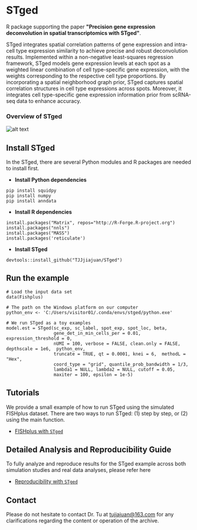 # STged
R package supporting the paper **"Precision gene expression deconvolution in spatial transcriptomics with STged"**. 

STged integrates spatial correlation patterns of gene expression and intra-cell type expression similarity to achieve precise and robust deconvolution results. Implemented within a non-negative least-squares regression framework, STged models gene expression levels at each spot as a weighted linear combination of cell type-specific gene expression, with the weights corresponding to the respective cell type proportions. By incorporating a spatial neighborhood graph prior, STged captures spatial correlation structures in cell type expressions across spots. Moreover, it integrates cell type-specific gene expression information prior from scRNA-seq data to enhance accuracy.
### Overview of STged
![alt
text](https://github.com/TJJjiajuan/STged/blob/main/docs/STged_main.png?raw=true)

## Install STged
In the STged, there are several Python modules and R packages are needed to install first.
-   **Install Python dependencies**
``` buildoutcfg
pip install squidpy
pip install numpy
pip install anndata
```

-   **Install R dependencies**
``` buildoutcfg
install.packages("Matrix", repos="http://R-Forge.R-project.org")
install.packages("nnls")
install.packages("MASS")
install.packages('reticulate')
```

-   **Install STged**
``` buildoutcfg
devtools::install_github("TJJjiajuan/STged")
```

## Run the example
``` buildoutcfg
# Load the input data set
data(Fishplus)

# The path on the Windows platform on our computer
python_env <- 'C:/Users/visitor01/.conda/envs/stged/python.exe'

# We run STged as a toy examples
model.est = STged(sc_exp, sc_label, spot_exp, spot_loc, beta,
                  gene_det_in_min_cells_per = 0.01, expression_threshold = 0,
                  nUMI = 100, verbose = FALSE, clean.only = FALSE, depthscale = 1e6,  python_env,
                  truncate = TRUE, qt = 0.0001, knei = 6,  methodL = "Hex",
                  coord_type = "grid", quantile_prob_bandwidth = 1/3,
                  lambda1 = NULL, lambda2 = NULL, cutoff = 0.05,
                  maxiter = 100, epsilon = 1e-5) 

```

## Tutorials
We provide a small example of how to run STged using the simulated FISHplus dataset. There are two ways to run STged: (1) step by step, or (2) using the main function.

- [FISHplus with `STged`](https://htmlpreview.github.io/?https://github.com/TJJjiajuan/STged/blob/main/docs/Demo_STged_FISH.html)
  
## Detailed Analysis and Reproducibility Guide
To fully analyze and reproduce results for the STged example across both simulation studies and real data analyses, please refer here
- [Reproducibility with `STged`](https://htmlpreview.github.io/?https://github.com/TJJjiajuan/STged_example/blob/main/demo_files/demo_PDACA_STged_mHVG.html)

##  Contact

Please do not hesitate to contact Dr. Tu at tujiajuan@163.com for any clarifications regarding the content or operation of the archive.


